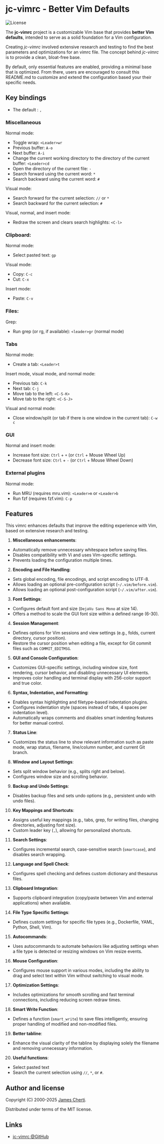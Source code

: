 # jc-vimrc - Better Vim Defaults
![License](https://img.shields.io/github/license/jamescherti/jc-vimrc)

The **jc-vimrc** project is a customizable Vim base that provides **better Vim defaults**, intended to serve as a solid foundation for a Vim configuration.

Creating *jc-vimrc* involved extensive research and testing to find the best parameters and optimizations for an vimrc file. The concept behind *jc-vimrc* is to provide a clean, bloat-free base.

By default, only essential features are enabled, providing a minimal base that is optimized. From there, users are encouraged to consult this README.md to customize and extend the configuration based your their specific needs.

## Key bindings

- The default <Leader>: `,`

### Miscellaneous

Normal mode:
- Toggle wrap: `<Leader>wr`
- Previous buffer: `A-o`
- Next buffer: `A-i`
- Change the current working directory to the directory of the current buffer: `<Leader>cd`
- Open the directory of the current file: `-`
- Search forward using the current word: `*`
- Search backward using the current word: `#`

Visual mode:
- Search forward for the current selection: `//` or `*`
- Search backward for the current selection: `#`

Visual, normal, and insert mode:
- Redraw the screen and clears search highlights: `<C-l>`

### Clipboard:

Normal mode:
- Select pasted text: `gp`

Visual mode:
- Copy: `C-c`
- Cut: `C-x`

Insert mode:
- Paste: `C-v`

### Files:

Grep:
- Run grep (or rg, if available): `<leader>gr` (normal mode)

### Tabs

Normal mode:
- Create a tab: `<Leader>t`

Insert mode, visual mode, and normal mode:
- Previous tab: `C-k`
- Next tab: `C-j`
- Move tab to the left: `<C-S-K>`
- Move tab to the right: `<C-S-J>`

Visual and normal mode:
- Close window/split (or tab if there is one window in the current tab): `C-w c`

### GUI

Normal and insert mode:
- Increase font size: `Ctrl` + `+` (or `Ctrl` + Mouse Wheel Up)
- Decrease font size: `Ctrl` + `-` (or `Ctrl` + Mouse Wheel Down)

### External plugins

Normal mode:
- Run MRU (requires mru.vim): `<Leader>m` or `<Leader>b`
- Run fzf (requires fzf.vim): `C-p`

## Features

This vimrc enhances defaults that improve the editing experience with Vim, based on extensive research and testing.

1. **Miscellaneous enhancements**:
- Automatically remove unnecessary whitespace before saving files.
- Disables compatibility with Vi and uses Vim-specific settings.
- Prevents loading the configuration multiple times.

2. **Encoding and File Handling**:
- Sets global encoding, file encodings, and script encoding to UTF-8.
- Allows loading an optional pre-configuration script (`~/.vim/before.vim`).
- Allows loading an optional post-configuration script (`~/.vim/after.vim`).

3. **Font Settings**:
- Configures default font and size (`DejaVu Sans Mono` at size 14).
- Offers a method to scale the GUI font size within a defined range (6-30).

4. **Session Management**:
- Defines options for Vim sessions and view settings (e.g., folds, current directory, cursor position).
- Restore the cursor position when editing a file, except for Git commit files such as `COMMIT_EDITMSG`.

5. **GUI and Console Configuration**:
- Customizes GUI-specific settings, including window size, font rendering, cursor behavior, and disabling unnecessary UI elements.
- Improves color handling and terminal display with 256-color support and true color.

6. **Syntax, Indentation, and Formatting**:
- Enables syntax highlighting and filetype-based indentation plugins.
- Configures indentation style (spaces instead of tabs, 4 spaces per indentation level).
- Automatically wraps comments and disables smart indenting features for better manual control.

7. **Status Line**:
- Customizes the status line to show relevant information such as paste mode, wrap status, filename, line/column number, and current Git branch.

8. **Window and Layout Settings**:
- Sets split window behavior (e.g., splits right and below).
- Configures window size and scrolling behavior.

9. **Backup and Undo Settings**:
- Disables backup files and sets undo options (e.g., persistent undo with undo files).

10. **Key Mappings and Shortcuts**:
- Assigns useful key mappings (e.g., tabs, grep, for writing files, changing directories, adjusting font size).
- Custom leader key (`,`), allowing for personalized shortcuts.

11. **Search Settings**:
- Configures incremental search, case-sensitive search (`smartcase`), and disables search wrapping.

12. **Language and Spell Check**:
- Configures spell checking and defines custom dictionary and thesaurus files.

13. **Clipboard Integration**:
- Supports clipboard integration (copy/paste between Vim and external applications) when available.

14. **File Type Specific Settings**:
- Defines custom settings for specific file types (e.g., Dockerfile, YAML, Python, Shell, Vim).

15. **Autocommands**:
- Uses autocommands to automate behaviors like adjusting settings when a file type is detected or resizing windows on Vim resize events.

16. **Mouse Configuration**:
- Configures mouse support in various modes, including the ability to drag and select text within Vim without switching to visual mode.

17. **Optimization Settings**:
- Includes optimizations for smooth scrolling and fast terminal connections, including reducing screen redraw times.

18. **Smart Write Function**:
- Defines a function (`smart_write`) to save files intelligently, ensuring proper handling of modified and non-modified files.

19. **Better tabline**:
- Enhance the visual clarity of the tabline by displaying solely the filename and removing unnecessary information.

20. **Useful functions**:
- Select pasted text
- Search the current selection using `//`, `*`, or `#`.

## Author and license

Copyright (C) 2000-2025 [James Cherti](https://www.jamescherti.com).

Distributed under terms of the MIT license.

## Links

- [jc-vimrc @GitHub](https://github.com/jamescherti/jc-vimrc)
